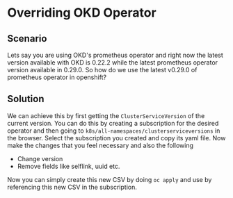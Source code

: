 # Overriding OKD Operator

## Scenario

Lets say you are using OKD's prometheus operator and right now the latest version available with OKD is 0.22.2 while the latest prometheus operator version available in 0.29.0. So how do we use the latest v0.29.0 of prometheus operator in openshift?

## Solution

We can achieve this by first getting the `ClusterServiceVersion` of the current version. You can do this by creating a subscription for the desired operator and then going to `k8s/all-namespaces/clusterserviceversions` in the browser.
Select the subscription you created and copy its yaml file. Now make the changes that you feel necessary and also the following
- Change version
- Remove fields like selflink, uuid etc.

Now you can simply create this new CSV by doing `oc apply` and use by referencing this new CSV in the subscription.
